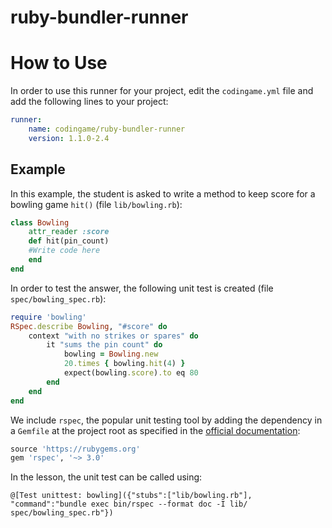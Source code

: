 # ruby-bundler-runner

# How to Use

In order to use this runner for your project, edit the `codingame.yml` file and add the following lines to your project:
```yaml
runner:
    name: codingame/ruby-bundler-runner
    version: 1.1.0-2.4
```
## Example

In this example, the student is asked to write a method to keep score for a bowling game `hit()` (file `lib/bowling.rb`):

```ruby
class Bowling
	attr_reader :score
	def hit(pin_count)
    #Write code here
	end
end
```

In order to test the answer, the following unit test is created (file `spec/bowling_spec.rb`):
```ruby
require 'bowling'
RSpec.describe Bowling, "#score" do
	context "with no strikes or spares" do
		it "sums the pin count" do
			bowling = Bowling.new
			20.times { bowling.hit(4) }
			expect(bowling.score).to eq 80
		end
	end
end
```

We include `rspec`, the popular unit testing tool by adding the dependency in a `Gemfile` at the project root as specified in the [official documentation](http://bundler.io/man/gemfile.5.html):
```ruby
source 'https://rubygems.org'
gem 'rspec', '~> 3.0'
```

In the lesson, the unit test can be called using:

`@[Test unittest: bowling]({"stubs":["lib/bowling.rb"], "command":"bundle exec bin/rspec --format doc -I lib/ spec/bowling_spec.rb"})`
